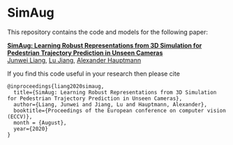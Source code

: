 # SimAug

This repository contains the code and models for the following paper:

**[SimAug: Learning Robust Representations from 3D Simulation for Pedestrian Trajectory Prediction in Unseen Cameras](https://arxiv.org/abs/1912.06445)** \
[Junwei Liang](https://www.cs.cmu.edu/~junweil/),
[Lu Jiang](http://www.lujiang.info/),
[Alexander Hauptmann](https://www.cs.cmu.edu/~alex/)


If you find this code useful in your research then please cite

```
@inproceedings{liang2020simaug,
  title={SimAug: Learning Robust Representations from 3D Simulation for Pedestrian Trajectory Prediction in Unseen Cameras},
  author={Liang, Junwei and Jiang, Lu and Hauptmann, Alexander},
  booktitle={Proceedings of the European conference on computer vision (ECCV)},
  month = {August},
  year={2020}
}
```

